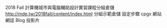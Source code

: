 2018 Fall 計算機城市與電腦輔助設計實習課程分組倉儲 http://mde.tw/2018fall/content/index.html
分組示範倉儲 
設定步驟
cpgx 網站
網誌
Blog
投影片
